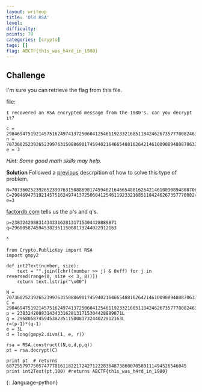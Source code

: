 ```yaml
---
layout: writeup
title: 'Old RSA'
level:
difficulty:
points: 70
categories: [crypto]
tags: []
flag: ABCTF{th1s_was_h4rd_in_1980}
---
```

## Challenge

I'm sure you can retrieve the flag from this file.

file:

    I recovered an RSA encrypted message from the 1980's. can you decrypt it?

    c = 29846947519214575162497413725060412546119233216851184246267357770082463030225
    n = 70736025239265239976315088690174594021646654881626421461009089480870633400973
    e = 3

*Hint: Some good math skills may help.*

**Solution**
Followed a
[previous][1]
descrpition of how to solve this type of problem.

    N=70736025239265239976315088690174594021646654881626421461009089480870633400973
    C=29846947519214575162497413725060412546119233216851184246267357770082463030225
    e=3

[factordb.com][2] tells us the p's and q's.

    p=238324208831434331628131715304428889871
    q=296805874594538235115008173244022912163
^

    from Crypto.PublicKey import RSA
    import gmpy2

    def int2Text(number, size):
        text = "".join([chr((number >> j) & 0xff) for j in reversed(range(0, size << 3, 8))])
        return text.lstrip("\x00")

    N = 70736025239265239976315088690174594021646654881626421461009089480870633400973
    C = 29846947519214575162497413725060412546119233216851184246267357770082463030225
    p = 238324208831434331628131715304428889871L
    q = 296805874594538235115008173244022912163L
    r=(p-1)*(q-1)
    e = 3L
    d = long(gmpy2.divm(1, e, r))

    rsa = RSA.construct((N,e,d,p,q))
    pt = rsa.decrypt(C)

    print pt  # returns 6872557977505747778161182217242712228364873860070580111494526546045
    print int2Text(pt,100) #returns ABCTF{th1s_was_h4rd_in_1980}
{: .language-python}



[1]: https://github.com/shiltemann/CTF-writeups-public/blob/master/Hackvent_2015/writeup.md
[2]: http://factordb.com/index.php?query=70736025239265239976315088690174594021646654881626421461009089480870633400973
